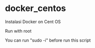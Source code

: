 # docker_centos
Instalasi Docker on Cent OS

Run with root

You can run "sudo -i" before run this script

